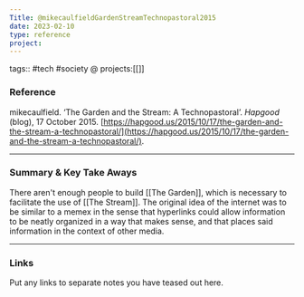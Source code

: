 ```yaml
---
Title: @mikecaulfieldGardenStreamTechnopastoral2015
date: 2023-02-10
type: reference
project:
---
```


tags:: #tech #society @
projects:[[]]

### Reference 

mikecaulfield. ‘The Garden and the Stream: A Technopastoral’. _Hapgood_ (blog), 17 October 2015. [https://hapgood.us/2015/10/17/the-garden-and-the-stream-a-technopastoral/](https://hapgood.us/2015/10/17/the-garden-and-the-stream-a-technopastoral/).


---

### Summary & Key Take Aways

There aren't enough people to build [[The Garden]], which is necessary to facilitate the use of [[The Stream]]. The original idea of the internet was to be similar to a memex in the sense that hyperlinks could allow information to be neatly organized in a way that makes sense, and that places said information in the context of other media. 

--- 

### Links
Put any links to separate notes you have teased out here.